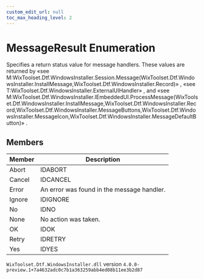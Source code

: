 ```yaml
---
custom_edit_url: null
toc_max_heading_level: 2
---
```

# MessageResult Enumeration
Specifies a return status value for message handlers. These values are returned by «see M:WixToolset.Dtf.WindowsInstaller.Session.Message(WixToolset.Dtf.WindowsInstaller.InstallMessage,WixToolset.Dtf.WindowsInstaller.Record)» , «see T:WixToolset.Dtf.WindowsInstaller.ExternalUIHandler» , and «see M:WixToolset.Dtf.WindowsInstaller.IEmbeddedUI.ProcessMessage(WixToolset.Dtf.WindowsInstaller.InstallMessage,WixToolset.Dtf.WindowsInstaller.Record,WixToolset.Dtf.WindowsInstaller.MessageButtons,WixToolset.Dtf.WindowsInstaller.MessageIcon,WixToolset.Dtf.WindowsInstaller.MessageDefaultButton)» .
## Members
| Member | Description |
| ------ | ----------- |
| Abort | IDABORT |
| Cancel | IDCANCEL |
| Error | An error was found in the message handler. |
| Ignore | IDIGNORE |
| No | IDNO |
| None | No action was taken. |
| OK | IDOK |
| Retry | IDRETRY |
| Yes | IDYES |
`WixToolset.Dtf.WindowsInstaller.dll` version `4.0.0-preview.1+7a4632adc0c7b1a363259abb4ed08b11ee3b2d87`
